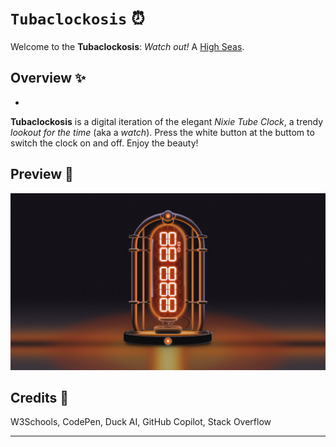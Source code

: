 # `Tubaclockosis` ⏰
Welcome to the **Tubaclockosis**: *Watch out!* 
A [High Seas](https://highseas.hackclub.com/).

## Overview ✨
*
**Tubaclockosis** is a digital iteration of the elegant *Nixie Tube Clock*, a trendy *lookout for the time* (aka a *watch*). Press the white button at the buttom to switch the clock on and off. Enjoy the beauty!

## Preview 📸

![Tubaclockosis](src/images/preview.png)

## Credits 🤝

W3Schools, CodePen, Duck AI, GitHub Copilot, Stack Overflow

---